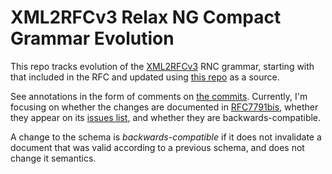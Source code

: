 # XML2RFCv3 Relax NG Compact Grammar Evolution

This repo tracks evolution of the [XML2RFCv3](https://www.rfc-editor.org/rfc/rfc7991.html) RNC grammar, starting with that included
in the RFC and updated using [this repo](https://github.com/rfc-format/v3grammar) as a source.

See annotations in the form of comments on [the commits](https://github.com/mnot/v3grammar/commits/main). Currently, I'm focusing on whether the changes are documented in [RFC7791bis](https://tools.ietf.org/html/draft-iab-xml2rfc-v3-bis-00.html), whether they appear on its [issues list](https://github.com/rfc-format/draft-iab-xml2rfc-v3-bis/issues), and whether they are backwards-compatible.

A change to the schema is _backwards-compatible_ if it does not invalidate a document that was valid according to a previous schema, and does not change it semantics.
